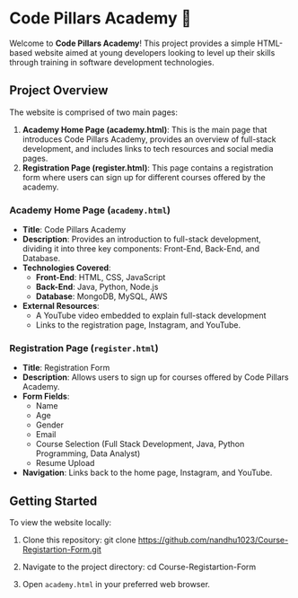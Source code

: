 # Code Pillars Academy 🚀

Welcome to **Code Pillars Academy**! This project provides a simple HTML-based website aimed at young developers looking to level up their skills through training in software development technologies.

## Project Overview

The website is comprised of two main pages:

1. **Academy Home Page (academy.html)**: This is the main page that introduces Code Pillars Academy, provides an overview of full-stack development, and includes links to tech resources and social media pages.
2. **Registration Page (register.html)**: This page contains a registration form where users can sign up for different courses offered by the academy.

### Academy Home Page (`academy.html`)

- **Title**: Code Pillars Academy
- **Description**: Provides an introduction to full-stack development, dividing it into three key components: Front-End, Back-End, and Database. 
- **Technologies Covered**: 
  - **Front-End**: HTML, CSS, JavaScript
  - **Back-End**: Java, Python, Node.js
  - **Database**: MongoDB, MySQL, AWS
- **External Resources**: 
  - A YouTube video embedded to explain full-stack development
  - Links to the registration page, Instagram, and YouTube.

### Registration Page (`register.html`)

- **Title**: Registration Form
- **Description**: Allows users to sign up for courses offered by Code Pillars Academy.
- **Form Fields**:
  - Name
  - Age
  - Gender
  - Email
  - Course Selection (Full Stack Development, Java, Python Programming, Data Analyst)
  - Resume Upload
- **Navigation**: Links back to the home page, Instagram, and YouTube.

## Getting Started

To view the website locally:

1. Clone this repository:
    git clone https://github.com/nandhu1023/Course-Registartion-Form.git

2. Navigate to the project directory:
    cd Course-Registartion-Form
3. Open `academy.html` in your preferred web browser.


